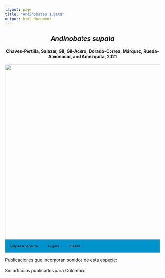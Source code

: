 ```yaml
---
layout: page
title: "Andinobates supata"
output: html_document
---
```


<style>
/* Simplified CSS for tabs */
.tab {
  overflow: hidden;
  border: 1px solid #ccc;
  background-color: #0092ca;
}
.tab button {
  background-color: inherit;
  float: left;
  border: none;
  cursor: pointer;
  padding: 14px 16px;
  transition: background-color 0.3s;
}
.tab button:hover {
  background-color: #ddd;
}
.tab button.active {
  background-color: #ccc;
}
.tabcontent {
  display: none;
  padding: 6px 12px;
  border: 1px solid #ccc;
  border-top: none;
}
.audio-container {
  margin-bottom: 10px;
}
body h1 {
  display: none;
}
</style>

<script>
function openTab(evt, tabName) {
  document.querySelectorAll('.tabcontent').forEach(tab => tab.style.display = "none");
  document.querySelectorAll('.tablinks').forEach(link => link.classList.remove('active'));
  document.getElementById(tabName).style.display = "block";
  evt.currentTarget.classList.add('active');
}
</script>

<!-- Species presentation -->
<div style="text-align: center;">
  <h2><i>Andinobates supata</i></h2>
  <h4>Chaves-Portilla, Salazar, Gil, Gil-Acero, Dorado-Correa, Márquez, Rueda-Almonacid, and Amézquita, 2021</h4>
  <img src="{{ site.baseurl }}/images/especie_Andinobates_supata.png" style="width:15cm;">
</div>

<!-- Tabs section -->
<div class="tab">
  <button class="tablinks" onclick="openTab(event, 'Espectro')">Espectrograma</button>
  <button class="tablinks" onclick="openTab(event, 'fig')">Figura</button>
  <button class="tablinks" onclick="openTab(event, 'tab')">Datos</button>
</div>

<!-- Seccion Espectrograma -->
<div id="Espectro" class="tabcontent" style="text-align: center;">
  <video width="100%" height="auto" controls>
    <source src="{{ site.baseurl }}/Espectrograms/dyna_Andinobates_supata.mp4" type="video/mp4">
    Tu navegador no soporta el elemento de video.
  </video>
</div>

<!-- Seccion Figura -->
<div id="fig" class="tabcontent" style="text-align: center;">
  <img src="{{ site.baseurl }}/images/spec_Andinobates_supata.png" style="width:15cm;">
</div>

<!-- Seccion Datos -->
<div id="tab" class="tabcontent">
  <p><strong>Publicados en Figshare</strong></p>
  <p>Chaves Portilla, Giovanni (2024). <em>Andinobates supata</em>. figshare. Media. 
    <a href="https://doi.org/10.6084/m9.figshare.27642402.v1"> https://doi.org/10.6084/m9.figshare.27642402.v1</a>
  </p>
</div>

Publicaciones que incorporan sonidos de esta especie:
<br><br>
Sin artículos publicados para Colombia.
